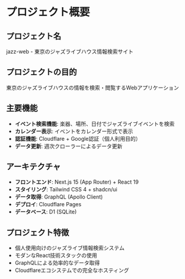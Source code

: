 # プロジェクト概要

## プロジェクト名
jazz-web - 東京のジャズライブハウス情報検索サイト

## プロジェクトの目的
東京のジャズライブハウスの情報を検索・閲覧するWebアプリケーション

## 主要機能
- **イベント検索機能**: 楽器、場所、日付でジャズライブイベントを検索
- **カレンダー表示**: イベントをカレンダー形式で表示
- **認証機能**: Cloudflare + Google認証（個人利用目的）
- **データ更新**: 週次クローラーによるデータ更新

## アーキテクチャ
- **フロントエンド**: Next.js 15 (App Router) + React 19
- **スタイリング**: Tailwind CSS 4 + shadcn/ui
- **データ取得**: GraphQL (Apollo Client)
- **デプロイ**: Cloudflare Pages
- **データベース**: D1 (SQLite)

## プロジェクト特徴
- 個人使用向けのジャズライブ情報検索システム
- モダンなReact技術スタックの使用
- GraphQLによる効率的なデータ取得
- Cloudflareエコシステムでの完全なホスティング